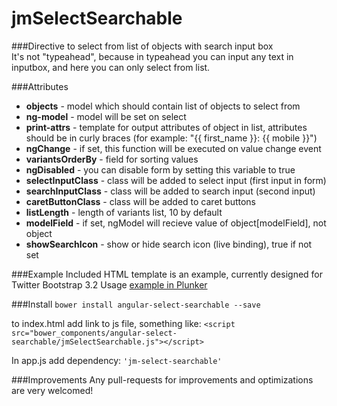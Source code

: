 jmSelectSearchable
==========================
###Directive to select from list of objects with search input box     
It's not "typeahead", because in typeahead you can input any text in inputbox, and here you can only select from list.  

###Attributes

* **objects** - model which should contain list of objects to select from
* **ng-model** - model will be set on select
* **print-attrs** - template for output attributes of object in list, attributes should be in curly braces (for example: "{{ first_name }}: {{ mobile }}") 
* **ngChange** - if set, this function will be executed on value change event
* **variantsOrderBy** - field for sorting values
* **ngDisabled** - you can disable form by setting this variable to true
* **selectInputClass** - class will be added to select input (first input in form)
* **searchInputClass** - class will be added to search input (second input)
* **caretButtonClass** - class will be added to caret buttons
* **listLength** - length of variants list, 10 by default
* **modelField** - if set, ngModel will recieve value of object[modelField], not object
* **showSearchIcon** - show or hide search icon (live binding), true if not set

###Example
Included HTML template is an example, currently designed for Twitter Bootstrap 3.2
Usage [example in Plunker](http://plnkr.co/edit/UVzDiNZKbjDE1ZxY9hJD)

###Install
`bower install angular-select-searchable --save`

to index.html add link to js file, something like:
`<script src="bower_components/angular-select-searchable/jmSelectSearchable.js"></script>`

In app.js add dependency:
`'jm-select-searchable'`

###Improvements
Any pull-requests for improvements and optimizations are very welcomed!
